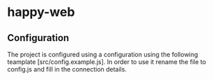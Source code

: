 # happy-web

## Configuration ##
The project is configured using a configuration using the following teamplate [src/config.example.js]. In order to use it rename the file to config.js and fill in the connection details.
